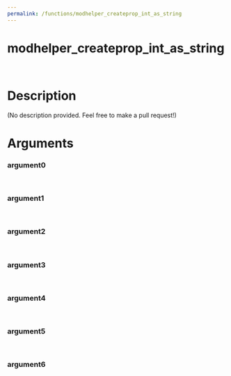 ```yaml
---
permalink: /functions/modhelper_createprop_int_as_string
---
```

# modhelper_createprop_int_as_string  
&nbsp;  
# Description  
(No description provided. Feel free to make a pull request!) 
&nbsp;  
# Arguments
### argument0

&nbsp;    
### argument1

&nbsp;    
### argument2

&nbsp;    
### argument3

&nbsp;    
### argument4

&nbsp;    
### argument5

&nbsp;    
### argument6

&nbsp;    



